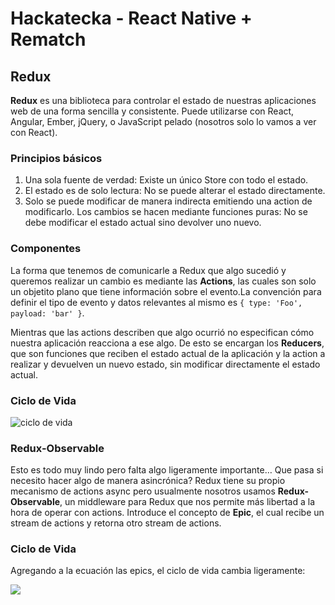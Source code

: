 # Hackatecka - React Native + Rematch

## Redux

**Redux** es una biblioteca para controlar el estado de nuestras aplicaciones web de una forma sencilla y consistente.
Puede utilizarse con React, Angular, Ember, jQuery, o JavaScript pelado (nosotros solo lo vamos a ver con React).

### Principios básicos
1. Una sola fuente de verdad: 
Existe un único Store con todo el estado.
2. El estado es de solo lectura: 
No se puede alterar el estado directamente.
3. Solo se puede modificar de manera indirecta emitiendo una action de modificarlo.
Los cambios se hacen mediante funciones puras: 
No se debe modificar el estado actual sino devolver uno nuevo.

### Componentes
La forma que tenemos de comunicarle a Redux que algo sucedió y queremos realizar un cambio es mediante las **Actions**, las cuales son solo un objetito plano que tiene información sobre el evento.La convención para definir el tipo de evento y datos relevantes al mismo es `{ type: 'Foo', payload: 'bar' }`.

Mientras que las actions describen que algo ocurrió no especifican cómo nuestra aplicación reacciona a ese algo. De esto se encargan los **Reducers**, que son funciones que reciben el estado actual de la aplicación y la action a realizar y devuelven un nuevo estado, sin modificar directamente el estado actual.

### Ciclo de Vida

![ciclo de vida](https://res.cloudinary.com/practicaldev/image/fetch/s--fCDvEpjd--/c_limit%2Cf_auto%2Cfl_progressive%2Cq_auto%2Cw_880/https://i.stack.imgur.com/LNQwH.png)


### Redux-Observable

Esto es todo muy lindo pero falta algo ligeramente importante… Que pasa si necesito hacer algo de manera asincrónica?
Redux tiene su propio mecanismo de actions async pero usualmente nosotros usamos **Redux-Observable**, un middleware para Redux que nos permite más libertad a la hora de operar con actions.
Introduce el concepto de **Epic**, el cual recibe un stream de actions y retorna otro stream de actions.

### Ciclo de Vida

Agregando a la ecuación las epics, el ciclo de vida cambia ligeramente:

![](https://res.cloudinary.com/practicaldev/image/fetch/s--46A7j5m5--/c_imagga_scale,f_auto,fl_progressive,h_500,q_auto,w_1000/https://cl.ly/3I44361h3q0U/Image%25202018-06-10%2520at%25208.44.12%2520AM.png)

